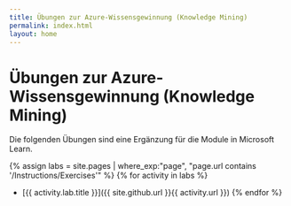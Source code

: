 ```yaml
---
title: Übungen zur Azure-Wissensgewinnung (Knowledge Mining)
permalink: index.html
layout: home
---
```


# Übungen zur Azure-Wissensgewinnung (Knowledge Mining)

Die folgenden Übungen sind eine Ergänzung für die Module in Microsoft Learn.

{% assign labs = site.pages | where_exp:"page", "page.url contains '/Instructions/Exercises'" %} {% for activity in labs  %}
- [{{ activity.lab.title }}]({{ site.github.url }}{{ activity.url }}) {% endfor %}
